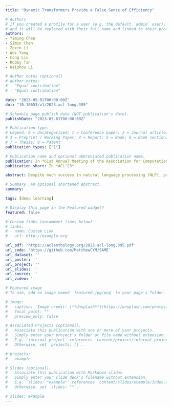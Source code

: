 ```yaml
---
title: "Dynamic Transformers Provide a False Sense of Efficiency"

# Authors
# If you created a profile for a user (e.g. the default `admin` user), write the username (folder name) here
# and it will be replaced with their full name and linked to their profile.
authors:
- Yiming Chen
- Simin Chen
- Zexin Li
- Wei Yang
- Cong Liu
- Robby Tan
- Haizhou Li

# Author notes (optional)
# author_notes:
# - "Equal contribution"
# - "Equal contribution"

date: "2023-05-01T00:00:00Z"
doi: "10.18653/v1/2023.acl-long.395"

# Schedule page publish date (NOT publication's date).
publishDate: "2023-05-01T00:00:00Z"

# Publication type.
# Legend: 0 = Uncategorized; 1 = Conference paper; 2 = Journal article;
# 3 = Preprint / Working Paper; 4 = Report; 5 = Book; 6 = Book section;
# 7 = Thesis; 8 = Patent
publication_types: ["1"]

# Publication name and optional abbreviated publication name.
publication: In *61st Annual Meeting of the Association for Computational Linguistics*
publication_short: In *ACL'23*

abstract: Despite much success in natural language processing (NLP), pre-trained language models typically lead to  a high computational cost during inference. Multi-exit is a mainstream approach to address this issue by making a trade-off between efficiency and accuracy, where the saving of computation comes from an early exit. However, whether such saving from early-exiting is robust remains unknown. Motivated by this, we first show that directly adapting existing adversarial attack approaches targeting model accuracy cannot significantly reduce inference efficiency. To this end, we propose a simple yet effective attacking framework, SAME, a novel slowdown attack framework on multi-exit models, which is specially tailored to reduce the efficiency of the multi-exit models. By leveraging the multi-exit models' design characteristics, we utilize all internal predictions to guide the adversarial sample generation instead of merely considering the final prediction. Experiments on the GLUE benchmark show that SAME can effectively diminish the efficiency gain of various multi-exit models by 80\% on average, convincingly validating its effectiveness and generalization ability.

# Summary. An optional shortened abstract.
summary:

tags: [deep learning]

# Display this page in the Featured widget?
featured: false

# Custom links (uncomment lines below)
# links:
# - name: Custom Link
#   url: http://example.org

url_pdf: 'https://aclanthology.org/2023.acl-long.395.pdf'
url_code: 'https://github.com/MatthewCYM/SAME'
url_dataset: ''
url_poster: ''
url_project: ''
url_slides: ''
url_source: ''
url_video: ''

# Featured image
# To use, add an image named `featured.jpg/png` to your page's folder.

# image:
#   caption: 'Image credit: [**Unsplash**](https://unsplash.com/photos/pLCdAaMFLTE)'
#   focal_point: ""
#   preview_only: false

# Associated Projects (optional).
#   Associate this publication with one or more of your projects.
#   Simply enter your project's folder or file name without extension.
#   E.g. `internal-project` references `content/project/internal-project/index.md`.
#   Otherwise, set `projects: []`.

# projects:
# - example

# Slides (optional).
#   Associate this publication with Markdown slides.
#   Simply enter your slide deck's filename without extension.
#   E.g. `slides: "example"` references `content/slides/example/index.md`.
#   Otherwise, set `slides: ""`.

# slides: example
---
```

<!--
{{% callout note %}}
Click the *Cite* button above to demo the feature to enable visitors to import publication metadata into their reference management software.
{{% /callout %}}

{{% callout note %}}
Create your slides in Markdown - click the *Slides* button to check out the example.
{{% /callout %}}

Supplementary notes can be added here, including [code, math, and images](https://wowchemy.com/docs/writing-markdown-latex/). -->
